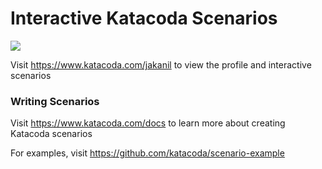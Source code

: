 # Interactive Katacoda Scenarios

[![](http://shields.katacoda.com/katacoda/jakanil/count.svg)](https://www.katacoda.com/jakanil "Get your profile on Katacoda.com")

Visit https://www.katacoda.com/jakanil to view the profile and interactive scenarios

### Writing Scenarios
Visit https://www.katacoda.com/docs to learn more about creating Katacoda scenarios

For examples, visit https://github.com/katacoda/scenario-example
